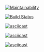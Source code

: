 [![Maintainability](https://api.codeclimate.com/v1/badges/d613e1da60450d2fc47a/maintainability)](https://codeclimate.com/github/ElijahCode/project-lvl1-s462/maintainability)


[![Build Status](https://travis-ci.org/ElijahCode/project-lvl1-s462.svg?branch=master)](https://travis-ci.org/ElijahCode/project-lvl1-s462)


[![asciicast](https://asciinema.org/a/I8mH34pBEyrlusjssT5eWYjz7.svg)](https://asciinema.org/a/I8mH34pBEyrlusjssT5eWYjz7)

[![asciicast](https://asciinema.org/a/2GXr8cIwZz3YJodTdXtWqRt9I.svg)](https://asciinema.org/a/2GXr8cIwZz3YJodTdXtWqRt9I)

[![asciicast](https://asciinema.org/a/nzKR57U375yRi4wqM0InDiYFN.svg)](https://asciinema.org/a/nzKR57U375yRi4wqM0InDiYFN)
